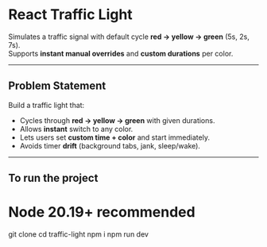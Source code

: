 # React Traffic Light

Simulates a traffic signal with default cycle **red → yellow → green** (5s, 2s, 7s).  
Supports **instant manual overrides** and **custom durations** per color.

---

## Problem Statement

Build a traffic light that:
- Cycles through **red → yellow → green** with given durations.
- Allows **instant** switch to any color.
- Lets users set **custom time + color** and start immediately.
- Avoids timer **drift** (background tabs, jank, sleep/wake).

---

## To run the project
# Node 20.19+ recommended
git clone <your-repo-url>
cd traffic-light
npm i
npm run dev 